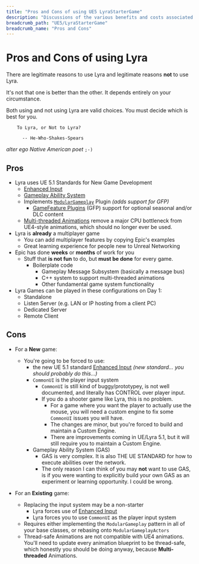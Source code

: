 ```yaml
---
title: "Pros and Cons of using UE5 LyraStarterGame"
description: "Discussions of the various benefits and costs associated with game dev using Unreal Engine (UE5) LyraStarterGame"
breadcrumb_path: "UE5/LyraStarterGame"
breadcrumb_name: "Pros and Cons"
---
```


# Pros and Cons of using Lyra

There are legitimate reasons to use Lyra and legitimate reasons **not** to use Lyra.

It's not that one is better than the other.  It depends entirely on your circumstance.

Both using and not using Lyra are valid choices.  You must decide which is best for you.

```text
    To Lyra, or Not to Lyra?

      -- He-Who-Shakes-Spears
```

*alter ego Native American poet*  `;-)`


## Pros

- Lyra uses UE 5.1 Standards for New Game Development
  - [Enhanced Input](https://dev.epicgames.com/community/learning/tutorials/eD13/unreal-engine-enhanced-input-in-ue5)
  - [Gameplay Ability System](/UE5/GameplayAbilitySystem/)
  - Implements [`ModularGameplay`](/UE5/ModularGameplay/) Plugin *(adds support for GFP)*
    - [GameFeature Plugins](/UE5/GameFeatures/) (GFP) support for optional seasonal and/or DLC content
  - [Multi-threaded Animations]() remove a major CPU bottleneck from UE4-style animations, which should no longer ever be used.
- Lyra is **already** a multiplayer game
  - You can add multiplayer features by copying Epic's examples
  - Great learning experience for people new to Unreal Networking
- Epic has done **weeks** or **months** of work for you
  - Stuff that **is not fun** to do, but **must be done** for every game.
    - Boilerplate code
      - Gameplay Message Subsystem (basically a message bus)
      - C++ system to support multi-threaded animations
      - Other fundamental game system functionality
- Lyra Games can be played in these configurations on Day 1:
  - Standalone
  - Listen Server (e.g. LAN or IP hosting from a client PC)
  - Dedicated Server
  - Remote Client


## Cons

- For a **New** game:
    - You're going to be forced to use:
      - the new UE 5.1 standard [Enhanced Input](https://dev.epicgames.com/community/learning/tutorials/eD13/unreal-engine-enhanced-input-in-ue5) *(new standard... you should probably do this...)*
      - `CommonUI` is the player input system
          - `CommonUI` is still kind of buggy/prototypey, is not well documented, and literally has CONTROL over player input.
          - If you do a shooter game like Lyra, this is no problem.
            - For a game where you want the player to actually use the mouse, you will need a custom engine to fix some `CommonUI` issues you will have.
            - The changes are minor, but you're forced to build and maintain a Custom Engine.
            - There are improvements coming in UE/Lyra 5.1, but it will still require you to maintain a Custom Engine.
      - Gameplay Ability System (GAS)
        - GAS is very complex. It is also THE UE STANDARD for how to execute abilities over the network.
        - The only reason I can think of you may **not** want to use GAS, is if you were wanting to explicitly build your own GAS as an experiment or learning opportunity.  I could be wrong.

- For an **Existing** game:
  - Replacing the input system may be a non-starter
    - Lyra forces use of [Enhanced Input](https://dev.epicgames.com/community/learning/tutorials/eD13/unreal-engine-enhanced-input-in-ue5)
    - Lyra forces you to use `CommonUI` as the player input system
  - Requires either implementing the `ModularGameplay` pattern in all of your base classes, or rebasing onto `ModularGameplayActors`
  - Thread-safe Animations are not compatible with UE4 animations.  You'll need to update every animation blueprint to be thread-safe, which honestly you should be doing anyway, because **Multi-threaded** Animations.
